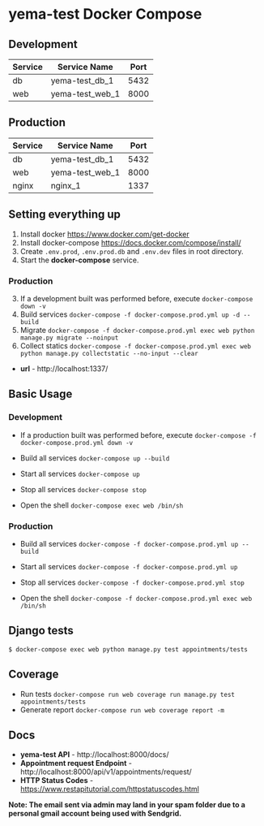 # yema-test Docker Compose

## Development

|Service| Service Name | Port |
|---|---|---|
| db | yema-test_db_1 | 5432 |
| web | yema-test_web_1 | 8000 |

## Production

|Service| Service Name | Port |
|---|---|---|
| db | yema-test_db_1 | 5432 |
| web | yema-test_web_1 | 8000 |
| nginx | nginx_1 | 1337 |

## Setting everything up

1. Install docker https://www.docker.com/get-docker
2. Install docker-compose https://docs.docker.com/compose/install/
3. Create `.env.prod`, `.env.prod.db` and `.env.dev` files in root directory.
4. Start the **docker-compose** service.

### Production

3. If a development built was performed before, execute `docker-compose down -v`
5. Build services `docker-compose -f docker-compose.prod.yml up -d --build`
6. Migrate `docker-compose -f docker-compose.prod.yml exec web python manage.py migrate --noinput`
7. Collect statics `docker-compose -f docker-compose.prod.yml exec web python manage.py collectstatic --no-input --clear`
* **url** - http://localhost:1337/

## Basic Usage

### Development

- If a production built was performed before, execute `docker-compose -f docker-compose.prod.yml down -v`

- Build all services `docker-compose up --build`

- Start all services `docker-compose up`

- Stop all services `docker-compose stop`

- Open the shell `docker-compose exec web /bin/sh`

### Production

- Build all services `docker-compose -f docker-compose.prod.yml up --build`

- Start all services `docker-compose -f docker-compose.prod.yml up`

- Stop all services `docker-compose -f docker-compose.prod.yml stop`

- Open the shell `docker-compose -f docker-compose.prod.yml exec web /bin/sh`

## Django tests
```
$ docker-compose exec web python manage.py test appointments/tests
```

## Coverage
- Run tests `docker-compose run web coverage run manage.py test appointments/tests`
- Generate report `docker-compose run web coverage report -m`

## Docs

* **yema-test API** - http://localhost:8000/docs/
* **Appointment request Endpoint** - http://localhost:8000/api/v1/appointments/request/
* **HTTP Status Codes** - https://www.restapitutorial.com/httpstatuscodes.html

**Note: The email sent via admin may land in your spam folder due to a personal gmail account being used with Sendgrid.**